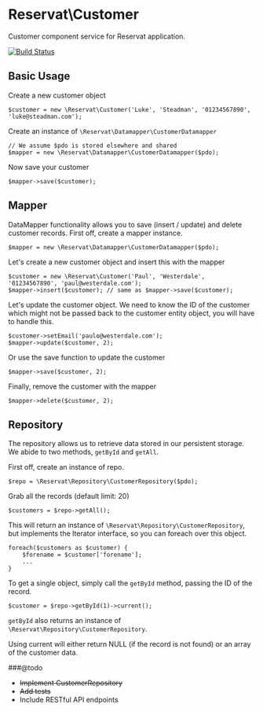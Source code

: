 # Reservat\Customer

Customer component service for Reservat application.

[![Build Status](http://test.rsrv.at:8080/buildStatus/icon?job=Customer)](http://test.rsrv.at:8080/job/Customer/)

## Basic Usage

Create a new customer object

```
$customer = new \Reservat\Customer('Luke', 'Steadman', '01234567890', 'luke@steadman.com');
```

Create an instance of `\Reservat\Datamapper\CustomerDatamapper`

```
// We assume $pdo is stored elsewhere and shared
$mapper = new \Reservat\Datamapper\CustomerDatamapper($pdo);
```

Now save your customer

```
$mapper->save($customer);
```

## Mapper

DataMapper functionality allows you to save (insert / update) and delete customer records. First off, create a mapper instance.

```
$mapper = new \Reservat\Datamapper\CustomerDatamapper($pdo);
```

Let's create a new customer object and insert this with the mapper

```
$customer = new \Reservat\Customer('Paul', 'Westerdale', '01234567890', 'paul@westerdale.com');
$mapper->insert($customer); // same as $mapper->save($customer);
```

Let's update the customer object. We need to know the ID of the customer which might not be passed back to the customer
entity object, you will have to handle this.

```
$customer->setEmail('paulo@westerdale.com');
$mapper->update($customer, 2);
```

Or use the save function to update the customer

```
$mapper->save($customer, 2);
```

Finally, remove the customer with the mapper

```
$mapper->delete($customer, 2);
```

## Repository

The repository allows us to retrieve data stored in our persistent storage. We abide to two methods, `getById` and `getAll`.

First off, create an instance of repo.

```
$repo = \Reservat\Repository\CustomerRepository($pdo);
```

Grab all the records (default limit: 20)

```
$customers = $repo->getAll();
```

This will return an instance of `\Reservat\Repository\CustomerRepository`, but implements the Iterator interface, so you can foreach over this object.

```
foreach($customers as $customer) {
    $forename = $customer['forename'];
    ...
}
```

To get a single object, simply call the `getById` method, passing the ID of the record.

```
$customer = $repo->getById(1)->current();
```

`getById` also returns an instance of `\Reservat\Repository\CustomerRepository`.

Using current will either return NULL (if the record is not found) or an array of the customer data.



###@todo

- <del>Implement CustomerRepository</del>
- <del>Add tests</del>
- Include RESTful API endpoints
